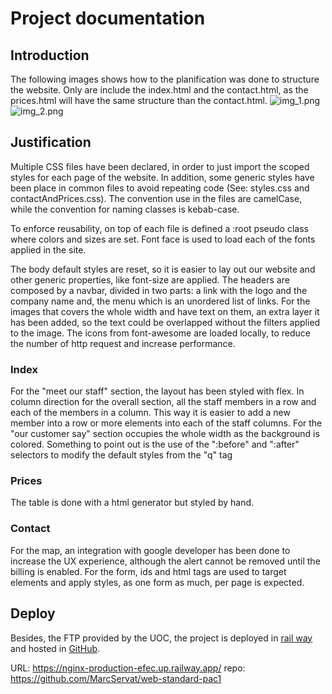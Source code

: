 # Project documentation

## Introduction

The following images shows how to the planification was done to structure the website. Only are include the index.html and the contact.html, as the prices.html will have the same structure than the contact.html.
![img_1.png](img_1.png)
![img_2.png](img_2.png)


## Justification

Multiple CSS files have been declared, in order to just import the scoped styles for each page of the website. In addition, some generic styles have been place in common files to avoid repeating code (See: styles.css and contactAndPrices.css).
The convention use in the files are camelCase, while the convention for naming classes is kebab-case.

To enforce reusability, on top of each file is defined a :root pseudo class where colors and sizes are set.
Font face is used to load each of the fonts applied in the site.

The body default styles are reset, so it is easier to lay out our website and other generic properties, like font-size are applied.
The headers are composed by a navbar, divided in two parts: a link with the logo and the company name and, the menu which is an unordered list of links.
For the images that covers the whole width and have text on them, an extra layer it has been added, so the text could be overlapped without the filters applied to the image.
The icons from font-awesome are loaded locally, to reduce the number of http request and increase performance.

### Index

For the "meet our staff" section, the layout has been styled with flex. In column direction for the overall section, all the staff members in a row and each of the  members in a column.
This way it is easier to add a new member into a row or more elements into each of the staff columns.
For the "our customer say" section occupies the whole width as the background is colored. Something to point out is the use of the ":before" and ":after" selectors to modify the default styles from the "q" tag

### Prices

The table is done with a html generator but styled by hand.


### Contact

For the map, an integration with google developer has been done to increase the UX experience, although the alert cannot be removed until the billing is enabled.
For the form, ids and html tags are used to target elements and apply styles, as one form as much, per page is expected.


## Deploy
Besides, the FTP provided by the UOC, the project is deployed in [rail way](https://railway.app/) and hosted in [GitHub](https://github.com/MarcServat/web-standard-pac1).

URL: https://nginx-production-efec.up.railway.app/
repo: https://github.com/MarcServat/web-standard-pac1